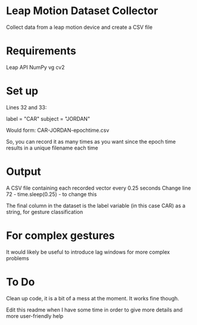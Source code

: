 # Leap Motion Dataset Collector
Collect data from a leap motion device and create a CSV file

# Requirements
Leap API
NumPy
vg
cv2

# Set up
Lines 32 and 33:

label = "CAR"
subject = "JORDAN"

Would form:
CAR-JORDAN-epochtime.csv

So, you can record it as many times as you want since the epoch time results in a unique filename each time

# Output
A CSV file containing each recorded vector every 0.25 seconds 
Change line 72 - time.sleep(0.25) - to change this

The final column in the dataset is the label variable (in this case CAR) as a string, for gesture classification


# For complex gestures
It would likely be useful to introduce lag windows for more complex problems

# To Do
Clean up code, it is a bit of a mess at the moment. It works fine though. 

Edit this readme when I have some time in order to give more details and more user-friendly help
